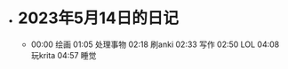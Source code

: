 - # 2023年5月14日的日记
	- 00:00
	  绘画
	  01:05
	  处理事物
	  02:18
	  刷anki
	  02:33
	  写作
	  02:50
	  LOL
	  04:08
	  玩krita
	  04:57
	  睡觉